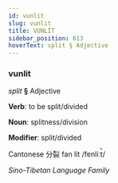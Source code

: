 ```yaml
---
id: vunlit
slug: vunlit
title: VUNLİT
sidebar_position: 613
hoverText: split § Adjective
---
```


### vunlit

*split* **§** Adjective

**Verb**: to be split/divided

**Noun**: splitness/division

**Modifier**: split/divided

Cantonese 分裂 fan lit /fɐnliːt̚/

*Sino-Tibetan Language Family*